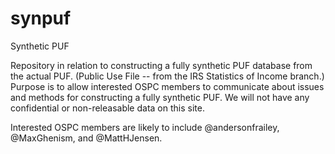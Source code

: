 # synpuf
Synthetic PUF

Repository in relation to constructing a fully synthetic PUF database from the actual PUF. (Public Use File -- from the IRS Statistics of Income branch.) Purpose is to allow interested OSPC members to communicate about issues and methods for constructing a fully synthetic PUF. We will not have any confidential or non-releasable data on this site.

Interested OSPC members are likely to include @andersonfrailey, @MaxGhenism, and @MattHJensen.


